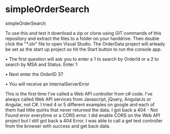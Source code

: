 # simpleOrderSearch
simpleOrderSearch


To use this and test it download a zip or clone using GIT commands of this repository and extract the files to a folder on your harddrive.  Then double click the "*.sln" file to open Visual Studio.  The OrderData project will arleady be set as the start up project so hit the Start button to run the console app.

• The first question will ask you to enter a 1 to search by OrderId or a 2 to search by MSA and Status.  Enter 1

• Next enter the OrderID 37

• You will receive an InternalServerError

This is the first time I've called a Web API controller from c# code.  I've always called Web API services from Javascript, jQuery, AngularJs or Angular, not C#. I tried 4 or 5 different examples on google and each of them had little quirks that never returned the data.  I got back a 404 - Not Found error everytime or a CORS error.  I did enable CORS on the Web API project but I still got back a 404 Error.  I was able to call a get test controller from the browser with success and get back data.

